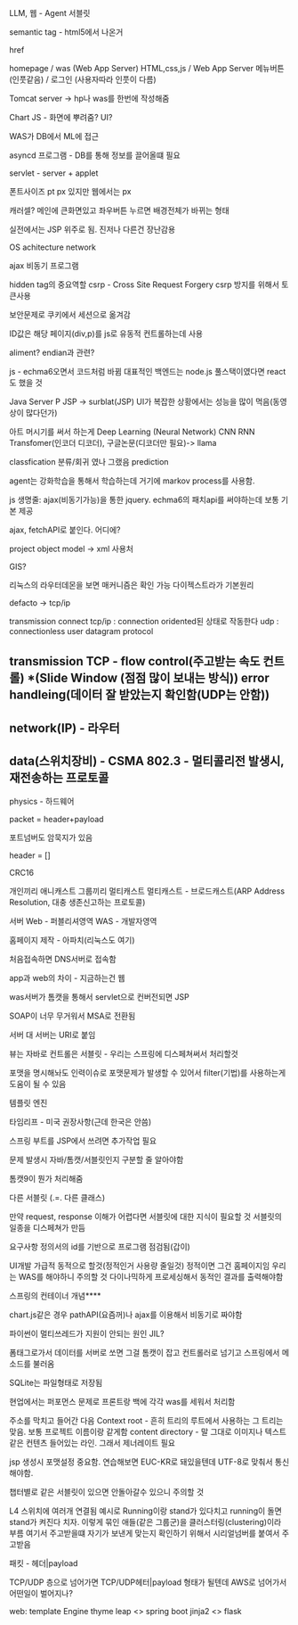 LLM, 웹 - Agent
서블릿

semantic tag - html5에서 나온거

href

homepage / was (Web App Server)
HTML,css,js / Web App Server
메뉴버튼(인풋같음) / 로그인 (사용자따라 인풋이 다름)

Tomcat server -> hp나 was를 한번에 작성해줌

Chart JS - 화면에 뿌려줌? UI?

WAS가 DB에서 ML에 접근

asyncd 프로그램 - DB를 통해 정보를 끌어올떄 필요

servlet - server + applet

폰트사이즈 pt px 있지만 웹에서는 px

캐러셀? 메인에 큰화면있고 좌우버튼 누르면 배경전체가 바뀌는 형태

실전에서는 JSP 위주로 됨. 진저나 다른건 장난감용

OS achitecture network

ajax 비동기 프로그램

hidden tag의 중요역할
csrp - Cross Site Request Forgery
csrp 방지를 위해서 토큰사용

보안문제로 쿠키에서 세션으로 옮겨감

ID값은 해당 페이지(div,p)를 js로 유동적 컨트롤하는데 사용

aliment? endian과 관련?

js - echma6오면서 코드처럼 바뀜
대표적인 백엔드는 node.js
풀스택이였다면 react도 했을 것

Java Server P
JSP -> surblat(JSP)
UI가 복잡한 상황에서는 성능을 많이 먹음(동영상이 많다던가)

아트 머시기를 써서 하는게 Deep Learning (Neural Network)
CNN RNN Transfomer(인코더 디코더), 구글논문(디코더만 필요)-> llama

classfication
분류/회귀 였나 그랬음
prediction

agent는 강화학습을 통해서 학습하는데 거기에 markov process를 사용함.

js 생명줄: ajax(비동기가능)을 통한 jquery. echma6의 패치api를 써야하는데 보통 기본 제공

ajax, fetchAPI로 붙인다. 어디에?

project object model -> xml 사용처

GIS?

리눅스의 라우터데몬을 보면 매커니즘은 확인 가능
다이젝스트라가 기본원리

defacto -> tcp/ip

transmission connect
tcp/ip : connection oridented된 상태로 작동한다
udp : connectionless
user datagram protocol

transmission
TCP - flow control(주고받는 속도 컨트롤) *(Slide Window (점점 많이 보내는 방식))
       error handleing(데이터 잘 받았는지 확인함(UDP는 안함))
-------------------------
network(IP) - 라우터
---------------------------
data(스위치장비) - CSMA 802.3 - 멀티콜리전 발생시, 재전송하는 프로토콜
-------------------------
physics - 하드웨어

packet = header+payload

포트넘버도 암묵지가 있음

header = []

CRC16 

개인끼리 애니캐스트
그룹끼리 멀티캐스트
멀티캐스트 - 브로드캐스트(ARP Address Resolution, 대충 생존신고하는 프로토콜)

서버
Web - 퍼블리셔영역
WAS - 개발자영역

홈페이지 제작 - 아파치(리눅스도 여기)

처음접속하면 DNS서버로 접속함

app과 web의 차이 - 지금하는건 웹

was서버가 톰캣을 통해서 servlet으로 컨버전되면 JSP

SOAP이 너무 무거워서 MSA로 전환됨

서버 대 서버는 URI로 붙임

뷰는 자바로
컨트롤은 서블릿 - 우리는 스프링에 디스페쳐써서 처리할것

포맷을 명시해놔도 인력이슈로 포맷문제가 발생할 수 있어서 filter(기법)를 사용하는게 도움이 될 수 있음

템플릿 엔진

타임리프 - 미국 권장사항(근데 한국은 안씀)

스프링 부트를 JSP에서 쓰려면 추가작업 필요

문제 발생시 자바/톰캣/서블릿인지 구분할 줄 알아야함

톰캣9이 뭔가 처리해줌

다른 서블릿 (.=. 다른 클래스)

만약 request, response 이해가 어렵다면 서블릿에 대한 지식이 필요할 것
서블릿의 일종을 디스페쳐가 만듬

요구사항 정의서의 id를 기반으로 프로그램 점검됨(갑이)

UI개발 가급적 동적으로 할것(정적인거 사용량 줄일것)
정적이면 그건 홈페이지임
우리는 WAS를 해야하니 주의할 것
다이나믹하게 프로세싱해서 동적인 결과를 출력해야함

스프링의 컨테이너 개념****

chart.js같은 경우 pathAPI(요즘꺼)나 ajax를 이용해서 비동기로 짜야함

파이썬이 멀티쓰레드가 지원이 안되는 원인 JIL?

폼태그로가서 데이터를 서버로 쏘면 그걸 톰캣이 잡고 컨트롤러로 넘기고 스프링에서 메소드를 불러옴

SQLite는 파일형태로 저장됨

현업에서는 퍼포먼스 문제로 프론트랑 백에 각각 was를 세워서 처리함

주소를 막치고 들어간 다음
Context root - 흔히 트리의 루트에서 사용하는 그 트리는 맞음. 보통 프로젝트 이름이랑 같게함
content directory - 말 그대로 이미지나 텍스트같은 컨텐츠 들어있는 라인. 그래서 제너레이트 필요

jsp 생성시 포맷설정 중요함.
연습해보면 EUC-KR로 돼있을텐데 UTF-8로 맞춰서 통신해야함.

챕터별로 같은 서블릿이 있으면 안돌아갈수 있으니 주의할 것

L4 스위치에 여러개 연결됨
예시로 Running이랑 stand가 있다치고
running이 돌면 stand가 켜진다 치자.
이렇게 묶인 애들(같은 그룹군)을 클러스터링(clustering)이라 부름
여기서 주고받을떄 자기가 보낸게 맞는지 확인하기 위해서 시리얼넘버를 붙여서 주고받음

패킷 - 헤더|payload

TCP/UDP 층으로 넘어가면 TCP/UDP헤터|payload 형태가 될텐데 AWS로 넘어가서 어떤일이 벌어지나?

web: template Engine
thyme leap <> spring boot
jinja2 <> flask